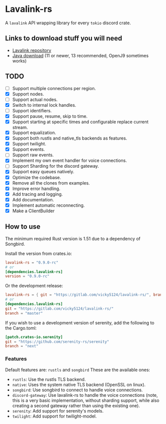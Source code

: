# Lavalink-rs

A `lavalink` API wrapping library for every `tokio` discord crate.

## Links to download stuff you will need

- [Lavalink repository](https://github.com/freyacodes/Lavalink)
- [Java download](https://adoptopenjdk.net/) (11 or newer, 13 recommended, OpenJ9 sometimes works)

## TODO

- [ ] Support multiple connections per region.
- [X] Support nodes.
- [ ] Support actual nodes.
- [X] Switch to internal lock handles.
- [ ] Support identifiers.
- [X] Support pause, resume, skip to time.
- [X] Support starting at specific times and configurable replace current stream.
- [X] Support equalization.
- [X] Support both rustls and native_tls backends as features.
- [X] Support twilight.
- [X] Support events.
- [ ] Support raw events.
- [X] Implement my own event handler for voice connections.
- [ ] Support Sharding for the discord gateway.
- [X] Support easy queues natively.
- [X] Optimize the codebase.
- [X] Remove all the clones from examples.
- [X] Improve error handling.
- [X] Add tracing and logging.
- [X] Add documentation.
- [X] Implement automatic reconnecting.
- [X] Make a ClientBuilder

## How to use

The minimum required Rust version is 1.51 due to a dependency of Songbird.

Install the version from crates.io:

```toml
lavalink-rs = "0.9.0-rc"
# or
[dependencies.lavalink-rs]
version = "0.9.0-rc"
```

Or the development release:

```toml
lavalink-rs = { git = "https://gitlab.com/vicky5124/lavalink-rs/", branch = "master"}
# or
[dependencies.lavalink-rs]
git = "https://gitlab.com/vicky5124/lavalink-rs/"
branch = "master"
```

If you wish to use a development version of serenity, add the following to the Cargo.toml:

```toml
[patch.crates-io.serenity]
git = "https://github.com/serenity-rs/serenity"
branch = "next"
```

### Features

Default features are: `rustls` and `songbird`
These are the available ones:

- `rustls`: Use the rustls TLS backend.
- `native`: Uses the system native TLS backend (OpenSSL on linux).
- `songbird`: Use songbird to connect to handle voice connections.
- `discord-gateway`: Use lavalink-rs to handle the voice connections (note, this is a very basic implementation, without sharding support, while also creating a second gateway rather than using the existing one).
- `serenity`: Add support for serenity's models.
- `twilight`: Add support for twilight-model.

